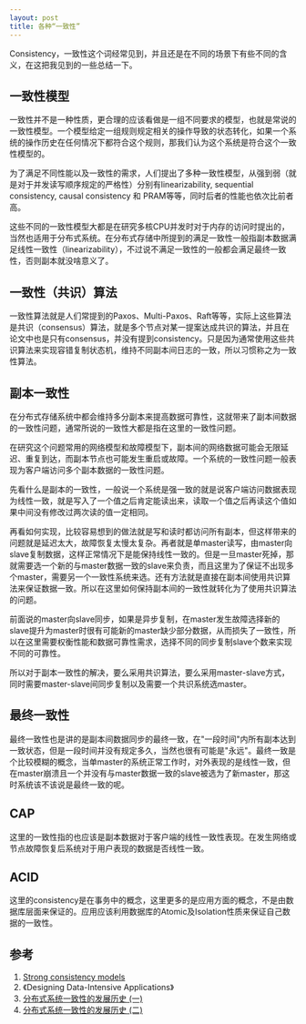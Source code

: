 ```yaml
---
layout: post
title: 各种“一致性”
---
```


Consistency，一致性这个词经常见到，并且还是在不同的场景下有些不同的含义，在这把我见到的一些总结一下。

## 一致性模型

一致性并不是一种性质，更合理的应该看做是一组不同要求的模型，也就是常说的一致性模型。一个模型给定一组规则规定相关的操作导致的状态转化，如果一个系统的操作历史在任何情况下都符合这个规则，那我们认为这个系统是符合这个一致性模型的。

为了满足不同性能以及一致性的需求，人们提出了多种一致性模型，从强到弱（就是对于并发读写顺序规定的严格性）分别有linearizability, sequential consistency, causal consistency 和 PRAM等等，同时后者的性能也依次比前者高。

这些不同的一致性模型大都是在研究多核CPU并发时对于内存的访问时提出的，当然也适用于分布式系统。在分布式存储中所提到的满足一致性一般指副本数据满足线性一致性（linearizability），不过说不满足一致性的一般都会满足最终一致性，否则副本就没啥意义了。

## 一致性（共识）算法

一致性算法就是人们常提到的Paxos、Multi-Paxos、Raft等等，实际上这些算法是共识（consensus）算法，就是多个节点对某一提案达成共识的算法，并且在论文中也是只有consensus，并没有提到consistency。只是因为通常使用这些共识算法来实现容错复制状态机，维持不同副本间日志的一致，所以习惯称之为一致性算法。

## 副本一致性

在分布式存储系统中都会维持多分副本来提高数据可靠性，这就带来了副本间数据的一致性问题，通常所说的一致性大都是指在这里的一致性问题。

在研究这个问题常用的网络模型和故障模型下，副本间的网络数据可能会无限延迟、重复到达，而副本节点也可能发生重启或故障。一个系统的一致性问题一般表现为客户端访问多个副本数据的一致性问题。

先看什么是副本的一致性，一般说一个系统是强一致的就是说客户端访问数据表现为线性一致，就是写入了一个值之后肯定能读出来，读取一个值之后再读这个值如果中间没有修改过两次读的值一定相同。

再看如何实现，比较容易想到的做法就是写和读时都访问所有副本，但这样带来的问题就是延迟太大，故障恢复太慢太复杂。再者就是单master读写，由master向slave复制数据，这样正常情况下是能保持线性一致的。但是一旦master死掉，那就需要选一个新的与master数据一致的slave来负责，而且这里为了保证不出现多个master，需要另一个一致性系统来选。还有方法就是直接在副本间使用共识算法来保证数据一致。所以在这里如何保持副本间的一致性就转化为了使用共识算法的问题。

前面说的master向slave同步，如果是异步复制，在master发生故障选择新的slave提升为master时很有可能新的master缺少部分数据，从而损失了一致性，所以在这里需要权衡性能和数据可靠性需求，选择不同的同步复制slave个数来实现不同的可靠性。

所以对于副本一致性的解决，要么采用共识算法，要么采用master-slave方式，同时需要master-slave间同步复制以及需要一个共识系统选master。

## 最终一致性

最终一致性也是讲的是副本间数据同步的最终一致，在"一段时间"内所有副本达到一致状态，但是一段时间并没有规定多久，当然也很有可能是"永远"。最终一致是个比较模糊的概念，当单master的系统正常工作时，对外表现的是线性一致，但在master崩溃且一个并没有与master数据一致的slave被选为了新master，那这时系统该不该说是最终一致的呢。

## CAP

这里的一致性指的也应该是副本数据对于客户端的线性一致性表现。在发生网络或节点故障恢复后系统对于用户表现的数据是否线性一致。

## ACID

这里的consistency是在事务中的概念，这里更多的是应用方面的概念，不是由数据库层面来保证的。应用应该利用数据库的Atomic及Isolation性质来保证自己数据的一致性。

## 参考

1. [Strong consistency models](https://aphyr.com/posts/313-strong-consistency-models)
2. 《Designing Data-Intensive Applications》
3. [分布式系统一致性的发展历史 (一)](http://danielw.cn/history-of-distributed-systems-1)
4. [分布式系统一致性的发展历史 (二)](http://danielw.cn/history-of-distributed-systems-2)